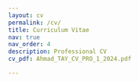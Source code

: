 ```yaml
---
layout: cv
permalink: /cv/
title: Curriculum Vitae
nav: true
nav_order: 4
description: Professional CV
cv_pdf: Ahmad_TAY_CV_PRO_1_2024.pdf

---
```


